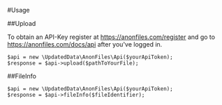 #Usage

##Upload

To obtain an API-Key register at https://anonfiles.com/register and go to https://anonfiles.com/docs/api after you've logged in.

```
$api = new \UpdatedData\AnonFiles\Api($yourApiToken);
$response = $api->upload($pathToYourFile);
```

##FileInfo

```
$api = new \UpdatedData\AnonFiles\Api($yourApiToken);
$response = $api->fileInfo($fileIdentifier);
```

